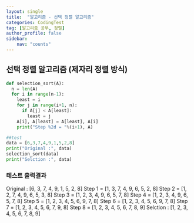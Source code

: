 ```yaml
---
layout: single
title:  "알고리즘 - 선택 정렬 알고리즘"
categories: CodingTest
tag: [알고리즘 공부, 정렬]
author_profile: false
sidebar: 
    nav: "counts"
---
```


## 선택 정렬 알고리즘 (제자리 정렬 방식)
```python
def selection_sort(A):
  n = len(A)
  for i in range(n-1):
    least = i
    for j in range(i+1, n):
      if A[j] < A[least]:
        least = j
    A[i], A[least] = A[least], A[i]
    print("Step %2d = "%(i+1), A)

##test
data = [6,3,7,4,9,1,5,2,8]
print("Original :", data)
selection_sort(data)
print("Selction :", data)

```

### 테스트 출력결과

Original : [6, 3, 7, 4, 9, 1, 5, 2, 8]
Step  1 =  [1, 3, 7, 4, 9, 6, 5, 2, 8]
Step  2 =  [1, 2, 7, 4, 9, 6, 5, 3, 8]
Step  3 =  [1, 2, 3, 4, 9, 6, 5, 7, 8]
Step  4 =  [1, 2, 3, 4, 9, 6, 5, 7, 8]
Step  5 =  [1, 2, 3, 4, 5, 6, 9, 7, 8]
Step  6 =  [1, 2, 3, 4, 5, 6, 9, 7, 8]
Step  7 =  [1, 2, 3, 4, 5, 6, 7, 9, 8]
Step  8 =  [1, 2, 3, 4, 5, 6, 7, 8, 9]
Selction : [1, 2, 3, 4, 5, 6, 7, 8, 9]


